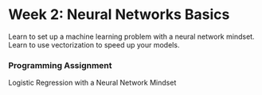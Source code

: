 # Week 2: Neural Networks Basics
Learn to set up a machine learning problem with a neural network mindset. Learn to use vectorization to speed up your models.

### Programming Assignment
Logistic Regression with a Neural Network Mindset

